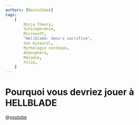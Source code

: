 ```yaml
---
authors: [NostalGeek]
tags:
    [
        Ninja Theory,
        Schizophrénie,
        Microsoft,
        "Hellblade: Senu's sacrifice",
        Son binaural,
        Mythologie nordique,
        Atmosphère,
        Maladie,
        Folie,
    ]
---
```


# Pourquoi vous devriez jouer à HELLBLADE

@[youtube](https://www.youtube.com/watch?v=xGf6aVANsY0)
